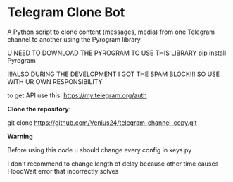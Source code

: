 # Telegram Clone Bot

A Python script to clone content (messages, media) from one Telegram channel to another using the Pyrogram library.

U NEED TO DOWNLOAD THE PYROGRAM TO USE THIS LIBRARY
pip install Pyrogram

!!!ALSO DURING THE DEVELOPMENT I GOT THE SPAM BLOCK!!!
SO USE WITH UR OWN RESPONSIBILITY


to get API use this: https://my.telegram.org/auth

**Clone the repository**:

git clone https://github.com/Venius24/telegram-channel-copy.git


**Warning**

Before using this code u should change every config in keys.py

I don't recommend to change length of delay because other time causes FloodWait error that incorrectly solves
